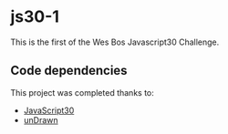 # js30-1

This is the first of the Wes Bos Javascript30 Challenge.

## Code dependencies

This project was completed thanks to:
- [JavaScript30][1]
- [unDrawn][2]

[1]: https://javascript30.com/
[2]: https://undraw.co/
